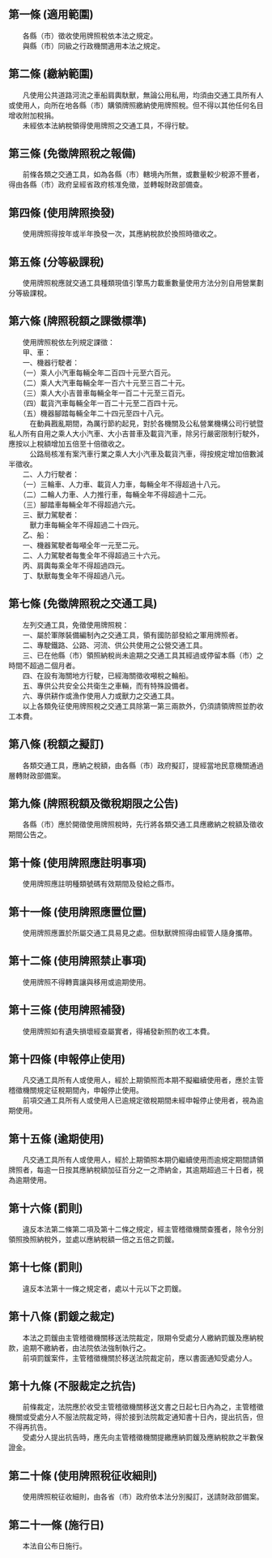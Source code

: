 第一條 (適用範圍)
-----------------
　　各縣（市）徵收使用牌照稅依本法之規定。  
　　與縣（市）同級之行政機關適用本法之規定。  


第二條 (繳納範圍)
-----------------
　　凡使用公共道路河流之車船肩輿馱獸，無論公用私用，均須由交通工具所有人或使用人，向所在地各縣（市）購領牌照繳納使用牌照稅。但不得以其他任何名目增收附加稅捐。  
　　未經依本法納稅領得使用牌照之交通工具，不得行駛。  


第三條 (免徵牌照稅之報備)
-------------------------
　　前條各類之交通工具，如為各縣（市）轄境內所無，或數量較少稅源不豐者，得由各縣（市）政府呈經省政府核准免徵，並轉報財政部備查。  


第四條 (使用牌照換發)
---------------------
　　使用牌照得按年或半年換發一次，其應納稅款於換照時徵收之。  


第五條 (分等級課稅)
-------------------
　　使用牌照稅應就交通工具種類現值引擎馬力載重數量使用方法分別自用營業劃分等級課稅。  


第六條 (牌照稅額之課徵標準)
---------------------------
　　使用牌照稅依左列規定課徵：  
　　甲、車：  
　　一、機器行駛者：  
　　（一）乘人小汽車每輛全年二百四十元至六百元。  
　　（二）乘人大汽車每輛全年一百六十元至三百二十元。  
　　（三）乘人大小吉普車每輛全年一百二十元至三百元。  
　　（四）載貨汽車每輛全年一百二十元至二百四十元。  
　　（五）機器腳踏每輛全年二十四元至四十八元。  
　　　在動員戡亂期間，為厲行節約起見，對於各機關及公私營業機構公司行號暨私人所有自用之乘人大小汽車、大小吉普車及載貨汽車，除另行嚴密限制行駛外，應按以上稅額增加五倍至十倍徵收之。  
　　　公路局核准有案汽車行業之乘人大小汽車及載貨汽車，得按規定增加倍數減半徵收。  
　　二、人力行駛者：  
　　（一）三輪車、人力車、載貨人力車，每輛全年不得超過十八元。  
　　（二）二輪人力車、人力推行車，每輛全年不得超過十二元。  
　　（三）腳踏車每輛全年不得超過六元。  
　　三、獸力駕駛者：  
　　　獸力車每輛全年不得超過二十四元。  
　　乙、船：  
　　一、機器駕駛者每噸全年一元至二元。  
　　二、人力駕駛者每隻全年不得超過三十六元。  
　　丙、肩輿每乘全年不得超過四元。  
　　丁、馱獸每隻全年不得超過八元。  


第七條 (免徵牌照稅之交通工具)
-----------------------------
　　左列交通工具，免徵使用牌照稅：  
　　一、屬於軍隊裝備編制內之交通工具，領有國防部發給之軍用牌照者。  
　　二、專駛鐵路、公路、河流、供公共使用之公營交通工具。  
　　三、已在他縣（市）領照納稅尚未逾期之交通工具其經過或停留本縣（市）之時間不超過二個月者。  
　　四、在設有海關地方行駛，已經海關徵收噸稅之輪船。  
　　五、專供公共安全公共衛生之車輛，而有特殊設備者。  
　　六、專供耕作或漁作使用人力或獸力之交通工具。  
　　以上各類免征使用牌照稅之交通工具除第一第三兩款外，仍須請領牌照並酌收工本費。  


第八條 (稅額之擬訂)
-------------------
　　各類交通工具，應納之稅額，由各縣（市）政府擬訂，提經當地民意機關通過層轉財政部備案。  


第九條 (牌照稅額及徵稅期限之公告)
---------------------------------
　　各縣（市）應於開徵使用牌照稅時，先行將各類交通工具應繳納之稅額及徵收期間公告之。  


第十條 (使用牌照應註明事項)
---------------------------
　　使用牌照應註明種類號碼有效期間及發給之縣市。  


第十一條 (使用牌照應置位置)
---------------------------
　　使用牌照應置於所屬交通工具易見之處。但馱獸牌照得由經管人隨身攜帶。  


第十二條 (使用牌照禁止事項)
---------------------------
　　使用牌照不得轉賣讓與移用或逾期使用。  


第十三條 (使用牌照補發)
-----------------------
　　使用牌照如有遺失損壞經查屬實者，得補發新照酌收工本費。  


第十四條 (申報停止使用)
-----------------------
　　凡交通工具所有人或使用人，經於上期領照而本期不擬繼續使用者，應於主管稽徵機關規定征稅期間內，申報停止使用。  
　　前項交通工具所有人或使用人已逾規定徵稅期間未經申報停止使用者，視為逾期使用。  


第十五條 (逾期使用)
-------------------
　　凡交通工具所有人或使用人，經於上期領照本期仍繼續使用而逾規定期間請領牌照者，每逾一日按其應納稅額加征百分之一之滯納金，其逾期超過三十日者，視為逾期使用。  


第十六條 (罰則)
---------------
　　違反本法第二條第二項及第十二條之規定，經主管稽徵機關查獲者，除令分別領照換照納稅外，並處以應納稅額一倍之五倍之罰鍰。  


第十七條 (罰則)
---------------
　　違反本法第十一條之規定者，處以十元以下之罰鍰。  


第十八條 (罰鍰之裁定)
---------------------
　　本法之罰鍰由主管稽徵機關移送法院裁定，限期令受處分人繳納罰鍰及應納稅款，逾期不繳納者，由法院依法強制執行之。  
　　前項罰鍰案件，主管稽徵機關於移送法院裁定前，應以書面通知受處分人。  


第十九條 (不服裁定之抗告)
-------------------------
　　前條裁定，法院應於收受主管稽徵機關移送文書之日起七日內為之，主管稽徵機關或受處分人不服法院裁定時，得於接到法院裁定通知書十日內，提出抗告，但不得再抗告。  
　　受處分人提出抗告時，應先向主管稽徵機關提繳應納罰鍰及應納稅款之半數保證金。  


第二十條 (使用牌照稅征收細則)
-----------------------------
　　使用牌照稅征收細則，由各省（市）政府依本法分別擬訂，送請財政部備案。  


第二十一條 (施行日)
-------------------
　　本法自公布日施行。